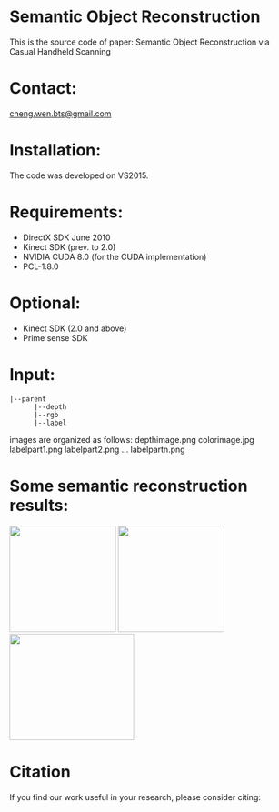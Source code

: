 # Semantic Object Reconstruction
This is the source code of paper: Semantic Object Reconstruction via Casual Handheld Scanning

# Contact:
cheng.wen.bts@gmail.com

# Installation:
The code was developed on VS2015.

# Requirements:
- DirectX SDK June 2010
- Kinect SDK (prev. to 2.0)
- NVIDIA CUDA 8.0 (for the CUDA implementation)
- PCL-1.8.0

# Optional:
- Kinect SDK (2.0 and above)
- Prime sense SDK

# Input: 
```
|--parent
      |--depth
      |--rgb
      |--label
```
images are organized as follows:
depthimage.png
colorimage.jpg
labelpart1.png
labelpart2.png
...
labelpartn.png

# Some semantic reconstruction results:

<div align="left">
<img src="DepthSensingLabel/SR_Chair.png" height="187" width="187" >
<img src="DepthSensingLabel/SR_Table.png" height="187" width="187" >
<img src="DepthSensingLabel/SR_Motorcycle.png" height="187" width="219" >
 </div>

# Citation
If you find our work useful in your research, please consider citing:
